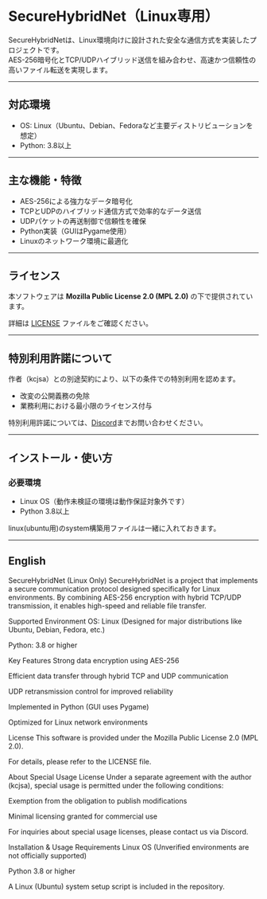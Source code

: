 # SecureHybridNet（Linux専用）

SecureHybridNetは、Linux環境向けに設計された安全な通信方式を実装したプロジェクトです。  
AES-256暗号化とTCP/UDPハイブリッド送信を組み合わせ、高速かつ信頼性の高いファイル転送を実現します。

---

## 対応環境

- OS: Linux（Ubuntu、Debian、Fedoraなど主要ディストリビューションを想定）  
- Python: 3.8以上

---

## 主な機能・特徴

- AES-256による強力なデータ暗号化  
- TCPとUDPのハイブリッド通信方式で効率的なデータ送信  
- UDPパケットの再送制御で信頼性を確保  
- Python実装（GUIはPygame使用）  
- Linuxのネットワーク環境に最適化

---

## ライセンス

本ソフトウェアは **Mozilla Public License 2.0 (MPL 2.0)** の下で提供されています。  

詳細は [LICENSE](./LICENSE) ファイルをご確認ください。

---

## 特別利用許諾について

作者（kcjsa）との別途契約により、以下の条件での特別利用を認めます。

- 改変の公開義務の免除  
- 業務利用における最小限のライセンス付与

特別利用許諾については、[Discord]()までお問い合わせください。

---

## インストール・使い方

### 必要環境

- Linux OS（動作未検証の環境は動作保証対象外です）  
- Python 3.8以上
  
linux(ubuntu用)のsystem構築用ファイルは一緒に入れておきます。

----------------
English
----------------
SecureHybridNet (Linux Only)
SecureHybridNet is a project that implements a secure communication protocol designed specifically for Linux environments.
By combining AES-256 encryption with hybrid TCP/UDP transmission, it enables high-speed and reliable file transfer.

Supported Environment
OS: Linux (Designed for major distributions like Ubuntu, Debian, Fedora, etc.)

Python: 3.8 or higher

Key Features
Strong data encryption using AES-256

Efficient data transfer through hybrid TCP and UDP communication

UDP retransmission control for improved reliability

Implemented in Python (GUI uses Pygame)

Optimized for Linux network environments

License
This software is provided under the Mozilla Public License 2.0 (MPL 2.0).

For details, please refer to the LICENSE file.

About Special Usage License
Under a separate agreement with the author (kcjsa), special usage is permitted under the following conditions:

Exemption from the obligation to publish modifications

Minimal licensing granted for commercial use

For inquiries about special usage licenses, please contact us via Discord.

Installation & Usage
Requirements
Linux OS (Unverified environments are not officially supported)

Python 3.8 or higher

A Linux (Ubuntu) system setup script is included in the repository.

